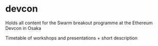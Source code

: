 # devcon
Holds all content for the Swarm breakout programme at the Ethereum Devcon in Osaka

Timetable of workshops and presentations + short description
